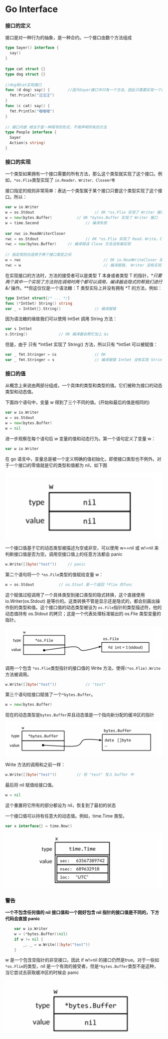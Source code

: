 # Go Interface

### 接口的定义

接口是对一种行为的抽象，是一种合约。一个接口由数个方法组成

```go
type Sayer() interface {
  say()
}

type cat struct {}
type dog struct {}

//dog和cat实现接口
func (d dog) say() {		//因为Sayer接口中只有一个方法，因此只需要实现一个就行
  fmt.Println("汪汪汪")
}
func (c cat) say() {
  fmt.Println("喵喵喵")
}

// 接口内嵌	相当于是一种简写的形式，不用声明所有的方法
type People interface {
  Sayer
  Action(s string)
}
```

### 接口的实现

一个类型如果拥有一个接口需要的所有方法，那么这个类型就实现了这个接口。例如，`*os.Flie`类型实现了 `io.Reader、Writer、Closeer等`

接口指定的规则非常简单：表达一个类型属于某个接口只要这个类型实现了这个接口。所以：

```go
var w io.Writer
w = os.Stdout							// OK *os.Flie 实现了 Writer 接口
w = new(bytes.Buffer)			// OK *bytes.Buffer 实现了 Writer 接口
w = time.Second						// 编译失败

var rwc io.ReadWriterCloser
rwc = os.Stdout 					// OK *os.Flie 实现了 Read，Write，Close 方法
rwc = new(bytes.Buffer)		// 编译错误 Close 方法没有被实现

// 指定规则也适用于两个接口类型之间
w = rwc										// OK io.ReadWriteCloser 实现了 Write 方法
rwc = w										// 编译报错， Writer 没有实现 Close 方法
```

在实现接口的方法时，方法的接受者可以是类型 T 本身或者类型 T 的指针，**只要两个其中一个实现了方法则在调用时两个都可以调用，编译器会隐式的帮我们进行 &/* 操作。**但这仅仅是一个语法糖：T 类型实际上并没有拥有 *T 的方法，例如：

```go
type IntSet struct{/* ... */}
func (*IntSet) String() string
var _ = IntSet{}.String()				// 编译报错
```

因为语法糖的缘故我们可以使用 IntSet 调用 String 方法：

```go
var s IntSet
s.String()				// OK 编译器会帮忙加上 &s
```

但是，由于 只有 *IntSet 实现了 String() 方法，所以只有 *IntSet 可以被赋值：

```go
var _ fmt.Stringer = &s 				// OK
var _ fmt.Stringer = s					// 编译报错 IntSet 没有实现 String()
```

### 接口的值

从概念上来说由两部分组成，一个具体的类型和类型的值。它们被称为接口的动态类型和动态值。

下面四个语句中，变量 w 得到了三个不同的值。(开始和最后的值是相同的)

```go
var w io.Writer
w = os.Stdout
w = new(bytes.Buffer)
w = nil
```

进一步观察在每个语句后 w 变量的值和动态行为。第一个语句定义了变量 w：

```go
var w io.Writer
```

在 go 语言中，变量总是被一个定义明确的值初始化，即使接口类型也不例外。对于一个接口的零值就是它的类型和值都为 nil，如下图

![空接口类型](../图片/空接口类型.png)

一个接口值基于它的动态类型被描述为空或非空，可以使用 w==nil 或 w!=nil 来判断接口值是否为空。调用空接口值上的任意方法都会 panic

```go
w.Write([]byte("test"))	   	// panic
```

第二个语句将一个 `*os.File`类型的值赋给变量 w：

```go
w = os.Stdout			// os.Stout 是一个返回 *Flie 的func
```

这个赋值过程调用了一个具体类型到接口类型的隐式转换，这个直接使用 io.Writer(os.Stdout) 是等价的。这类转换不管是显示还是隐式的，都会刻画出操作到的类型和值。这个接口值的动态类型被设为 `os.File`指针的类型描述符，他的动态值持有 os.Stdout 的拷贝；这是一个代表处理标准输出的 os.Flie 类型变量的指针。

![非空接口类型](../图片/非空接口类型.png)

调用一个包含 `*os.Flie`类型指针的接口值的 Write 方法，使得`(*os.Flie).Write`方法被调用。

```go
w.Write([]byte("test"))				// "test"
```

第三个语句给接口赋值了一个`*bytes.Buffer`。

```go
w = new(bytes.Buffer)
```

现在的动态类型是`bytes.Buffer`并且动态值是一个指向新分配的缓冲区的指针

![buffer接口](../图片/buffer接口.png)

Write 方法的调用和之前一样：

```go
w.Write([]byte("test"))			// 将 "test" 写入 buffer 中
```

最后将 nil 赋值给接口值。

```go
w = nil
```

这个重置将它所有的部分都设为 nil，恢复到了最初的状态

一个接口值可以持有任意大的动态值。例如，time.Time 类型。

```go
var x interface{} = time.Now()
```

![time类型接口](../图片/time类型接口.png)

### 警告

**一个不包含任何值的 nil 接口值和一个刚好包含 nil 指针的接口值是不同的，下方代码会直接 panic**

```go
	var w io.Writer
	w = (*bytes.Buffer)(nil)
	if w != nil {
		_, _ = w.Write([]byte("test"))
	}
```

w 是一个包含空指针的非空接口，因此 if w!=nil 的接口仍然是true。对于一些如 `*os.Flie`的类型，nil 是一个有效的接受者，但是`*bytes.Buffer`类型不是这种，当它尝试去获取缓冲区的时候会 panic

![vaule为空的接口](../图片/vaule为空的接口.png)

## 